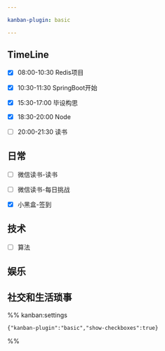 ```yaml
---

kanban-plugin: basic

---
```


## TimeLine

- [x] 08:00-10:30 Redis项目
- [x] 10:30-11:30 SpringBoot开始
- [x] 15:30-17:00 毕设构思
- [x] 18:30-20:00 Node
- [ ] 20:00-21:30 读书


## 日常

- [ ] 微信读书-读书
- [ ] 微信读书-每日挑战
- [x] 小黑盒-签到


## 技术

- [ ] 算法


## 娱乐



## 社交和生活琐事





%% kanban:settings
```
{"kanban-plugin":"basic","show-checkboxes":true}
```
%%